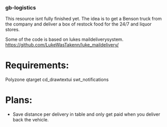 ### gb-logistics

This resource isnt fully finished yet. The idea is to get a Benson truck from the company and deliver a box of restock food for the 24/7 and liquor stores.

Some of the code is based on lukes maildeliverysystem. https://github.com/LukeWasTakenn/luke_maildelivery/

# Requirements:

Polyzone
qtarget
cd_drawtextui
swt_notifications

# Plans:
* Save distance per delivery in table and only get paid when you deliver back the vehicle.
